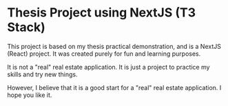 # Thesis Project using NextJS (T3 Stack)

This project is based on my thesis practical demonstration, and is a NextJS (React) project. It was created purely for fun and learning purposes.

It is not a "real" real estate application. It is just a project to practice my skills and try new things.

However, I believe that it is a good start for a "real" real estate application. I hope you like it.
